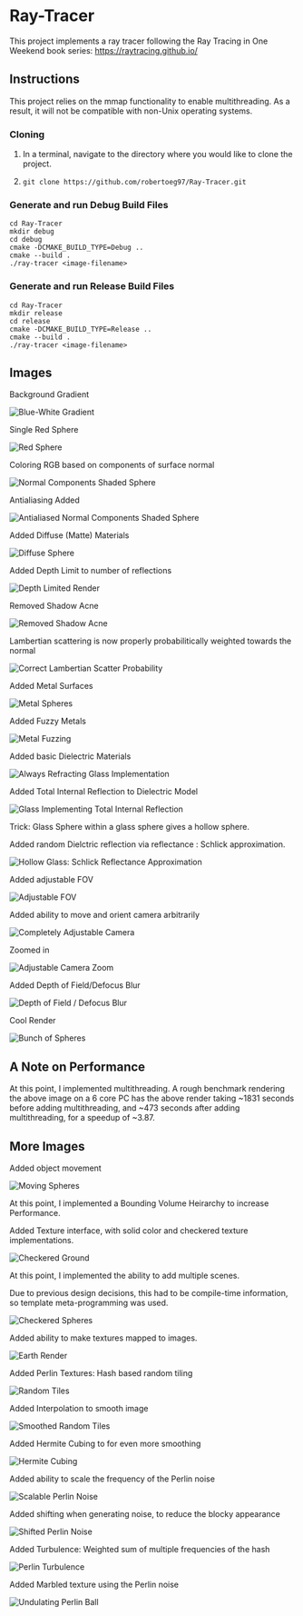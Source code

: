 # Ray-Tracer

This project implements a ray tracer following the Ray Tracing in One Weekend book series: https://raytracing.github.io/

## Instructions

This project relies on the mmap functionality to enable multithreading. As a result, it will not be compatible with non-Unix operating systems.

### Cloning

1. In  a terminal, navigate to the directory where you would like to clone the project.

2. `git clone https://github.com/robertoeg97/Ray-Tracer.git`

### Generate and run Debug Build Files

```
cd Ray-Tracer
mkdir debug
cd debug
cmake -DCMAKE_BUILD_TYPE=Debug ..
cmake --build .
./ray-tracer <image-filename>
```

### Generate and run Release Build Files

```
cd Ray-Tracer
mkdir release
cd release
cmake -DCMAKE_BUILD_TYPE=Release ..
cmake --build .
./ray-tracer <image-filename>
```


## Images

Background Gradient

![Blue-White Gradient](/rendered_images/pngs/blue-to-white.png)


Single Red Sphere

![Red Sphere](/rendered_images/pngs/red-sphere.png)


Coloring RGB based on components of surface normal 

![Normal Components Shaded Sphere](/rendered_images/pngs/normals-sphere.png)


Antialiasing Added

![Antialiased Normal Components Shaded Sphere](/rendered_images/pngs/antialiased_colored_sphere.png)


Added Diffuse (Matte) Materials

![Diffuse Sphere](rendered_images/pngs/grey_diffuse_sphere.png)


Added Depth Limit to number of reflections

![Depth Limited Render](rendered_images/pngs/depth_limited_diffuse.png)


Removed Shadow Acne

![Removed Shadow Acne](rendered_images/pngs/no_shadow_acne.png)


Lambertian scattering is now properly probabilitically weighted towards the normal

![Correct Lambertian Scatter Probability](rendered_images/pngs/correct_lambertian.png)


Added Metal Surfaces

![Metal Spheres](rendered_images/pngs/metal_spheres.png)


Added Fuzzy Metals

![Metal Fuzzing](rendered_images/pngs/fuzzed_metal_spheres.png)


Added basic Dielectric Materials

![Always Refracting Glass Implementation](rendered_images/pngs/refracting_glass.png)


Added Total Internal Reflection to Dielectric Model

![Glass Implementing Total Internal Reflection](rendered_images/pngs/TIR_glass.png)


Trick: Glass Sphere within a glass sphere gives a hollow sphere.

Added random Dielctric reflection via reflectance : Schlick approximation.

![Hollow Glass: Schlick Reflectance Approximation](rendered_images/pngs/hollow_glass_sphere.png)


Added adjustable FOV

![Adjustable FOV](rendered_images/pngs/fov_testing.png)


Added ability to move and orient camera arbitrarily

![Completely Adjustable Camera](rendered_images/pngs/moveable_camera.png)


Zoomed in

![Adjustable Camera Zoom](rendered_images/pngs/moveable_camera_zoom.png)


Added Depth of Field/Defocus Blur

![Depth of Field / Defocus Blur](rendered_images/pngs/defocus_blur.png)


Cool Render

![Bunch of Spheres](/rendered_images/pngs/multiple_sphere_render.png)

## A Note on Performance

At this point, I implemented multithreading.
A rough benchmark rendering the above image on a 6 core PC 
has the above render taking ~1831 seconds before adding multithreading, 
and ~473 seconds after adding multithreading, 
for a speedup of ~3.87.

## More Images

Added object movement

![Moving Spheres](rendered_images/pngs/moving_spheres.png)


At this point, I implemented a Bounding Volume Heirarchy to increase Performance.

Added Texture interface, with solid color and checkered texture implementations. 

![Checkered Ground](rendered_images/pngs/spheres_on_checkered_ground.png)


At this point, I implemented the ability to add multiple scenes.

Due to previous design decisions, this had to be compile-time information, so template meta-programming was used.

![Checkered Spheres](rendered_images/pngs/checkered_spheres.png)


Added ability to make textures mapped to images.

![Earth Render](rendered_images/pngs/earth_render.png)


Added Perlin Textures: Hash based random tiling

![Random Tiles](rendered_images/pngs/perlin_spheres.png)


Added Interpolation to smooth image

![Smoothed Random Tiles](rendered_images/pngs/perlin_smoothed.png)


Added Hermite Cubing to for even more smoothing

![Hermite Cubing](rendered_images/pngs/perlin_hermite_cubing.png)


Added ability to scale the frequency of the Perlin noise

![Scalable Perlin Noise](rendered_images/pngs/perlin_scaling.png)


Added shifting when generating noise, to reduce the blocky appearance

![Shifted Perlin Noise](rendered_images/pngs/perlin-shifted.png)


Added Turbulence: Weighted sum of multiple frequencies of the hash

![Perlin Turbulence](rendered_images/pngs/perlin_turbulence.png)


Added Marbled texture using the Perlin noise

![Undulating Perlin Ball](rendered_images/pngs/undulating_perlin_ball.png)